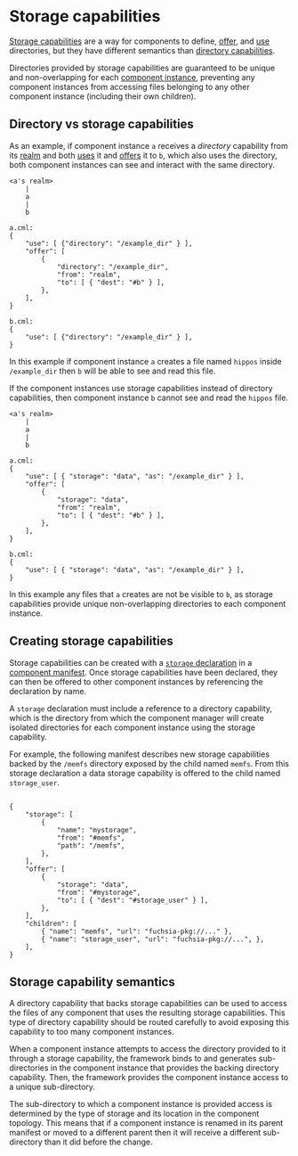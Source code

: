 # Storage capabilities

[Storage capabilities][glossary-storage] are a way for components to define,
[offer][offer], and [use][use] directories, but they have different semantics
than [directory capabilities][directory-capabilities].

Directories provided by storage capabilities are guaranteed to be unique and
non-overlapping for each [component instance][component-instance], preventing
any component instances from accessing files belonging to any other component
instance (including their own children).

## Directory vs storage capabilities

As an example, if component instance `a` receives a _directory_ capability from
its [realm][realm] and both [uses][use] it and [offers][offer] it to `b`, which
also uses the directory, both component instances can see and interact with the
same directory.

```
<a's realm>
    |
    a
    |
    b

a.cml:
{
    "use": [ {"directory": "/example_dir" } ],
    "offer": [
        {
            "directory": "/example_dir",
            "from": "realm",
            "to": [ { "dest": "#b" } ],
        },
    ],
}

b.cml:
{
    "use": [ {"directory": "/example_dir" } ],
}
```

In this example if component instance `a` creates a file named `hippos` inside
`/example_dir` then `b` will be able to see and read this file.

If the component instances use storage capabilities instead of directory
capabilities, then component instance `b` cannot see and read the `hippos` file.

```
<a's realm>
    |
    a
    |
    b

a.cml:
{
    "use": [ { "storage": "data", "as": "/example_dir" } ],
    "offer": [
        {
            "storage": "data",
            "from": "realm",
            "to": [ { "dest": "#b" } ],
        },
    ],
}

b.cml:
{
    "use": [ { "storage": "data", "as": "/example_dir" } ],
}
```

In this example any files that `a` creates are not be visible to `b`, as
storage capabilities provide unique non-overlapping directories to each
component instance.

## Creating storage capabilities

Storage capabilities can be created with a [`storage`
declaration][storage-syntax] in a [component manifest][manifests]. Once storage
capabilities have been declared, they can then be offered to other component
instances by referencing the declaration by name.

A `storage` declaration must include a reference to a directory capability,
which is the directory from which the component manager will create isolated
directories for each component instance using the storage capability.

For example, the following manifest describes new storage capabilities backed
by the `/memfs` directory exposed by the child named `memfs`. From this storage
declaration a data storage capability is offered to the child named
`storage_user`.

```

{
    "storage": [
        {
            "name": "mystorage",
            "from": "#memfs",
            "path": "/memfs",
        },
    ],
    "offer": [
        {
            "storage": "data",
            "from": "#mystorage",
            "to": [ { "dest": "#storage_user" } ],
        },
    ],
    "children": [
        { "name": "memfs", "url": "fuchsia-pkg://..." },
        { "name": "storage_user", "url": "fuchsia-pkg://...", },
    ],
}
```

## Storage capability semantics

A directory capability that backs storage capabilities can be used to access the
files of any component that uses the resulting storage capabilities. This type
of directory capability should be routed carefully to avoid exposing this
capability to too many component instances.

When a component instance attempts to access the directory provided to it
through a storage capability, the framework binds to and generates
sub-directories in the component instance that provides the backing directory
capability. Then, the framework provides the component instance access to a
unique sub-directory.

The sub-directory to which a component instance is provided access is determined
by the type of storage and its location in the component topology. This means
that if a component instance is renamed in its parent manifest or moved to a
different parent then it will receive a different sub-directory than it did
before the change.

[component-instance]: ../../../glossary.md#component-instance
[directory-capabilities]: ../../../glossary.md#directory-capability
[glossary-storage]: ../../../glossary.md#storage-capability
[manifests]: ../component_manifests.md
[offer]: ../../../glossary.md#offer
[realm]: ../../../glossary.md#realm
[storage-syntax]: ../component_manifests.md#storage
[use-syntax]: ../component_manifests.md#use
[use]: ../../../glossary.md#use
